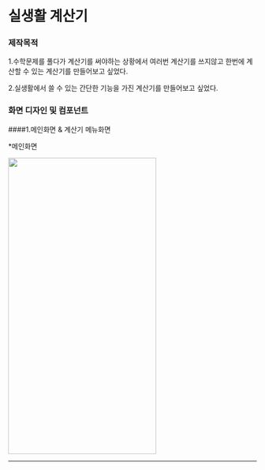 실생활 계산기
=============
### 제작목적
1.수학문제를 풀다가 계산기를 써야하는 상황에서 여러번 계산기를 쓰지않고 한번에 계산할 수 있는 계산기를 만들어보고 싶었다.

2.실생활에서 쓸 수 있는 간단한 기능을 가진 계산기를 만들어보고 싶었다.


### 화면 디자인 및 컴포넌트

####1.메인화면 & 계산기 메뉴화면

*메인화면

<img src = "https://user-images.githubusercontent.com/45443021/210578830-9334971d-db86-4f66-993d-435b21844a6a.jpg" width = "300px" height = "600px"></img></br>




-------------

